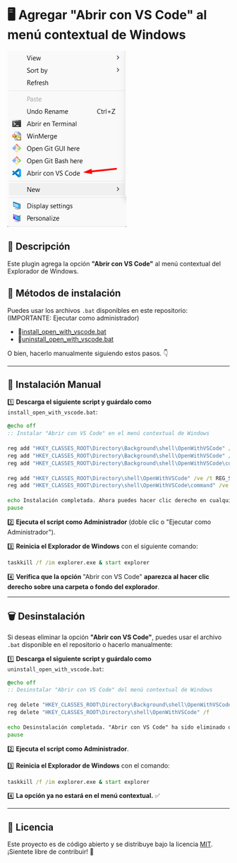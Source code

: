 # 🖥️ Agregar "Abrir con VS Code" al menú contextual de Windows

![Abrir con VS Code](./image.png)

## 🚀 Descripción
Este plugin agrega la opción **"Abrir con VS Code"** al menú contextual del Explorador de Windows.

## 📂 Métodos de instalación
Puedes usar los archivos `.bat` disponibles en este repositorio: (IMPORTANTE: Ejecutar como administrador)

- 📄[install_open_with_vscode.bat](install_open_with_vscode.bat)
- 📄[uninstall_open_with_vscode.bat](uninstall_open_with_vscode.bat)

O bien, hacerlo manualmente siguiendo estos pasos. 👇

---

## 🔧 Instalación Manual
1️⃣ **Descarga el siguiente script y guárdalo como** `install_open_with_vscode.bat`:

```bat
@echo off
:: Instalar "Abrir con VS Code" en el menú contextual de Windows

reg add "HKEY_CLASSES_ROOT\Directory\Background\shell\OpenWithVSCode" /ve /t REG_SZ /d "Abrir con VS Code" /f
reg add "HKEY_CLASSES_ROOT\Directory\Background\shell\OpenWithVSCode" /v "Icon" /t REG_SZ /d "C:\Users\%USERNAME%\AppData\Local\Programs\Microsoft VS Code\Code.exe" /f
reg add "HKEY_CLASSES_ROOT\Directory\Background\shell\OpenWithVSCode\command" /ve /t REG_SZ /d "\"C:\Users\%USERNAME%\AppData\Local\Programs\Microsoft VS Code\Code.exe\" \"%%V\"" /f

reg add "HKEY_CLASSES_ROOT\Directory\shell\OpenWithVSCode" /ve /t REG_SZ /d "Abrir con VS Code" /f
reg add "HKEY_CLASSES_ROOT\Directory\shell\OpenWithVSCode\command" /ve /t REG_SZ /d "\"C:\Users\%USERNAME%\AppData\Local\Programs\Microsoft VS Code\Code.exe\" \"%%1\"" /f

echo Instalación completada. Ahora puedes hacer clic derecho en cualquier carpeta y verás "Abrir con VS Code".
pause
```

2️⃣ **Ejecuta el script como Administrador** (doble clic o "Ejecutar como Administrador").

3️⃣ **Reinicia el Explorador de Windows** con el siguiente comando:
   ```cmd
   taskkill /f /im explorer.exe & start explorer
   ```

4️⃣ **Verifica que la opción** "Abrir con VS Code" **aparezca al hacer clic derecho sobre una carpeta o fondo del explorador**.

---

## 🗑️ Desinstalación
Si deseas eliminar la opción **"Abrir con VS Code"**, puedes usar el archivo `.bat` disponible en el repositorio o hacerlo manualmente:

1️⃣ **Descarga el siguiente script y guárdalo como** `uninstall_open_with_vscode.bat`:

```bat
@echo off
:: Desinstalar "Abrir con VS Code" del menú contextual de Windows

reg delete "HKEY_CLASSES_ROOT\Directory\Background\shell\OpenWithVSCode" /f
reg delete "HKEY_CLASSES_ROOT\Directory\shell\OpenWithVSCode" /f

echo Desinstalación completada. "Abrir con VS Code" ha sido eliminado del menú contextual.
pause
```

2️⃣ **Ejecuta el script como Administrador**.

3️⃣ **Reinicia el Explorador de Windows** con el comando:
   ```cmd
   taskkill /f /im explorer.exe & start explorer
   ```
   
4️⃣ **La opción ya no estará en el menú contextual.** ✅

---

## 📜 Licencia
Este proyecto es de código abierto y se distribuye bajo la licencia [MIT](LICENSE). ¡Sientete libre de contribuir! 🚀
